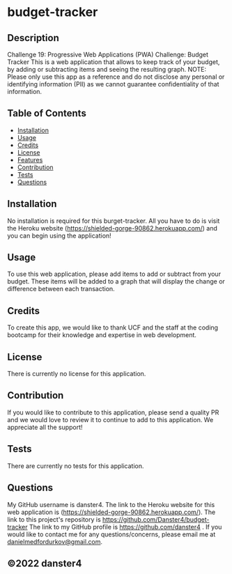 # budget-tracker

## Description
Challenge 19: Progressive Web Applications (PWA) Challenge: Budget Tracker
This is a web application that allows to keep track of your budget, by adding or subtracting items and seeing the resulting graph. NOTE: Please only use this app as a reference and do not disclose any personal or identifying information (PII) as we cannot guarantee confidentiality of that information.

## Table of Contents
* [Installation](#installation)
* [Usage](#usage)
* [Credits](#credits)
* [License](#license)
* [Features](#features)
* [Contribution](#contribution)
* [Tests](#tests)
* [Questions](#questions)

## Installation
No installation is required for this burget-tracker. All you have to do is visit the Heroku website (https://shielded-gorge-90862.herokuapp.com/) and you can begin using the application!

## Usage
To use this web application, please add items to add or subtract from your budget. These items will be added to a graph that will display the change or difference between each transaction.

## Credits
To create this app, we would like to thank UCF and the staff at the coding bootcamp for their knowledge and expertise in web development.

## License
There is currently no license for this application.

## Contribution
If you would like to contribute to this application, please send a quality PR and we would love to review it to continue to add to this application. We appreciate all the support!

## Tests
There are currently no tests for this application.

## Questions

My GitHub username is danster4. The link to the Heroku website for this web application is (https://shielded-gorge-90862.herokuapp.com/). The link to this project's repository is https://github.com/Danster4/budget-tracker The link to my GitHub profile is https://github.com/danster4 . If you would like to contact me for any questions/concerns, please email me at danielmedfordurkov@gmail.com. 

## ©️2022 danster4
